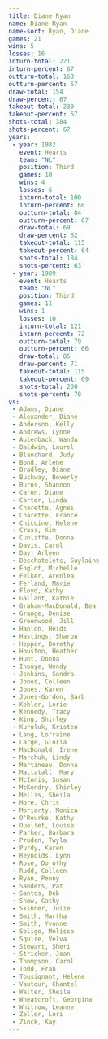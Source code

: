 ```yaml
---
title: Diane Ryan
name: Diane Ryan
name-sort: Ryan, Diane
games: 21
wins: 5
losses: 16
inturn-total: 221
inturn-percent: 67
outturn-total: 163
outturn-percent: 67
draw-total: 154
draw-percent: 67
takeout-total: 230
takeout-percent: 67
shots-total: 384
shots-percent: 67
years:
 - year: 1982
   event: Hearts
   team: "NL"
   position: Third
   games: 10
   wins: 4
   losses: 6
   inturn-total: 100
   inturn-percent: 60
   outturn-total: 84
   outturn-percent: 67
   draw-total: 69
   draw-percent: 62
   takeout-total: 115
   takeout-percent: 64
   shots-total: 184
   shots-percent: 63
 - year: 1989
   event: Hearts
   team: "NL"
   position: Third
   games: 11
   wins: 1
   losses: 10
   inturn-total: 121
   inturn-percent: 72
   outturn-total: 79
   outturn-percent: 66
   draw-total: 85
   draw-percent: 71
   takeout-total: 115
   takeout-percent: 69
   shots-total: 200
   shots-percent: 70
vs:
 - Adams, Diane
 - Alexander, Diane
 - Anderson, Kelly
 - Andrews, Lynne
 - Aulenback, Wanda
 - Baldwin, Laurel
 - Blanchard, Judy
 - Bond, Arlene
 - Bradley, Diane
 - Buckway, Beverly
 - Burns, Shannon
 - Caron, Diane
 - Carter, Linda
 - Charette, Agnes
 - Charette, France
 - Chicoine, Helene
 - Crass, Kim
 - Cunliffe, Donna
 - Davis, Carol
 - Day, Arleen
 - Deschatelets, Guylaine
 - Englot, Michelle
 - Felker, Arenlea
 - Ferland, Marie
 - Floyd, Kathy
 - Gallant, Kathie
 - Graham-MacDonald, Bea
 - Grange, Denise
 - Greenwood, Jill
 - Hanlon, Heidi
 - Hastings, Sharon
 - Hepper, Dorothy
 - Houston, Heather
 - Hunt, Donna
 - Inouye, Wendy
 - Jenkins, Sandra
 - Jones, Colleen
 - Jones, Karen
 - Jones-Gordon, Barb
 - Kehler, Lorie
 - Kennedy, Tracy
 - King, Shirley
 - Kuruluk, Kristen
 - Lang, Lorraine
 - Large, Gloria
 - MacDonald, Irene
 - Marchuk, Lindy
 - Martineau, Donna
 - Mattatall, Mary
 - McInnis, Susan
 - McKendry, Shirley
 - Mellis, Sheila
 - More, Chris
 - Moriarty, Monica
 - O'Rourke, Kathy
 - Ouellet, Louise
 - Parker, Barbara
 - Pruden, Twyla
 - Purdy, Karen
 - Reynolds, Lynn
 - Rose, Dorothy
 - Rudd, Colleen
 - Ryan, Penny
 - Sanders, Pat
 - Santos, Deb
 - Shaw, Cathy
 - Skinner, Julie
 - Smith, Martha
 - Smith, Yvonne
 - Soligo, Melissa
 - Squire, Velva
 - Stewart, Sheri
 - Stricker, Joan
 - Thompson, Carol
 - Todd, Fran
 - Tousignant, Helene
 - Vautour, Chantel
 - Walter, Sheila
 - Wheatcroft, Georgina
 - Whitrow, Leanne
 - Zeller, Lori
 - Zinck, Kay
---
```

